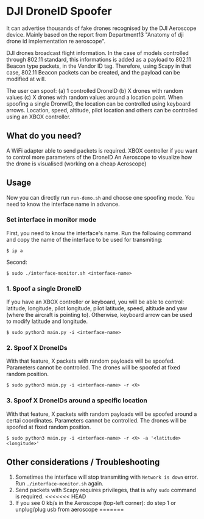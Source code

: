# DJI DroneID Spoofer
It can advertise thousands of fake drones recognised by the DJI Aeroscope device. Mainly based on the report from Department13 "Anatomy of dji drone id implementation re aeroscope". 

DJI drones broadcast flight information. In the case of models controlled through 802.11 standard, this informations is added as a payload to 802.11 Beacon type 
packets, in the Vendor ID tag. Therefore, using Scapy in that case, 802.11 Beacon packets can be created, and the payload can be modified at will.

The user can spoof: (a) 1 controlled DroneID (b) X drones with random values  (c) X drones with random values around a location point.
When spoofing a single DronwID, the location can be controlled using keyboard arrows. Location, speed, altitude, pilot location and others can be controlled using an XBOX controller.
 

## What do you need?
A WiFi adapter able to send packets is required.
XBOX controller if you want to control more parameters of the DroneID
An Aeroscope to visualize how the drone is visualised (working on a cheap Aeroscope)


## Usage
Now you can directly run `run-demo.sh` and choose one spoofing mode. You need to know the interface name in advance.
### Set interface in monitor mode
First, you need to know the interface's name. Run the following command and copy the name of the interface to be used for transmiting:

`$ ip a` 

Second: 

`$ sudo ./interface-monitor.sh <interface-name>`

### 1. Spoof a single DroneID
If you have an XBOX controller or keyboard, you will be able to control: latitude, longitude, pilot longitude, pilot latitude, speed, altitude and yaw (where the aircraft is pointing to).
Otherwise, keyboard arrow can be used to modify latitude and longitude.

`$ sudo python3 main.py -i <interface-name> `

### 2. Spoof X DroneIDs
With that feature, X packets with random payloads will be spoofed. Parameters cannot be controlled. The drones will be spoofed at fixed random position.

`$ sudo python3 main.py -i <interface-name> -r <X>`

### 3. Spoof X DroneIDs around a specific location
With that feature, X packets with random payloads will be spoofed around a certai coordinates. Parameters cannot be controlled. The drones will be spoofed at fixed random position.

`$ sudo python3 main.py -i <interface-name> -r <X> -a '<latitude> <longitude>'`

## Other considerations / Troubleshooting
1. Sometimes the interface will stop transmiting with `Network is down` error. Run `./interface-monitor.sh` again.
2. Send packets with Scapy requires privileges, that is why `sudo` command is required.
<<<<<<< HEAD
3. If you see 0 kb/s in the Aeroscope (top-left corner): do step 1 or unplug/plug usb from aeroscope
=======
